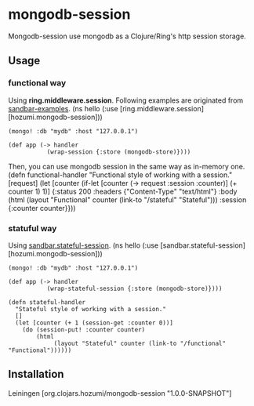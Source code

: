 # mongodb-session

Mongodb-session use mongodb as a Clojure/Ring's http session storage.

## Usage
### functional way
Using **ring.middleware.session**.
Following examples are originated from [sandbar-examples](https://github.com/brentonashworth/sandbar-examples/blob/master/sessions/src/sandbar/examples/session_demo.clj).
    (ns hello
      (:use [ring.middleware.session]
            [hozumi.mongodb-session]))
	    
    (mongo! :db "mydb" :host "127.0.0.1")
    
    (def app (-> handler
               (wrap-session {:store (mongodb-store)})))

Then, you can use mongodb session in the same way as in-memory one.
    (defn functional-handler
      "Functional style of working with a session."
      [request]
      (let [counter (if-let [counter (-> request :session :counter)]
                      (+ counter 1)
                      1)]
        {:status 200
         :headers {"Content-Type" "text/html"}
         :body (html
                (layout "Functional" counter (link-to "/stateful" "Stateful")))
         :session {:counter counter}}))

### statuful way
Using [sandbar.stateful-session](https://github.com/brentonashworth/sandbar).
    (ns hello
      (:use [sandbar.stateful-session]
            [hozumi.mongodb-session]))
	    
    (mongo! :db "mydb" :host "127.0.0.1")
    
    (def app (-> handler
               (wrap-stateful-session {:store (mongodb-store)})))

    (defn stateful-handler
      "Stateful style of working with a session."
      []
      (let [counter (+ 1 (session-get :counter 0))]
        (do (session-put! :counter counter)
            (html
                 (layout "Stateful" counter (link-to "/functional" "Functional"))))))

## Installation
Leiningen
    [org.clojars.hozumi/mongodb-session "1.0.0-SNAPSHOT"]

